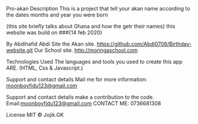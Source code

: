 Pro-akan
Description
This is a project that tell your akan name according to the dates months and year you were born

{this site briefly talks about Ghana and how the getr their names}
this website was build on
###{14 feb 2020}

By Abdihafid Abdi
Site
the Akan site. https://github.com/Abdi0708/Birthday-website.git
Our School site. http://moringaschool.com

Technologies Used
The languages and tools you used to create this app ARE.
(HTML, Css & Javascript.)

Support and contact details
Mail me for more information: moonboyfidu123@gmail.com

Support and contact details make a contribution to the code.
Email:moonboyfidu123@gmail.com
CONTACT ME: 0736681308

License
MIT © Jojik.GK
